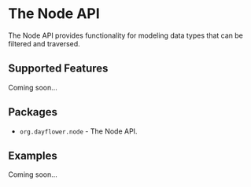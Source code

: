 The Node API
============
The Node API provides functionality for modeling data types that can be filtered and traversed.

Supported Features
------------------
Coming soon...

Packages
--------
* `org.dayflower.node` - The Node API.

Examples
--------
Coming soon...